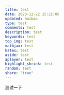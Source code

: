 ```yaml
---
title: test
date: 2023-12-22 15:21:00
updated: haibao
type: test
comments: test
description: test
keywords: test
top_img: test
mathjax: test
katex: test
aside: test
aplayer: test
highlight_shrink: test
random: test
share: "true"
---
```


测试一下